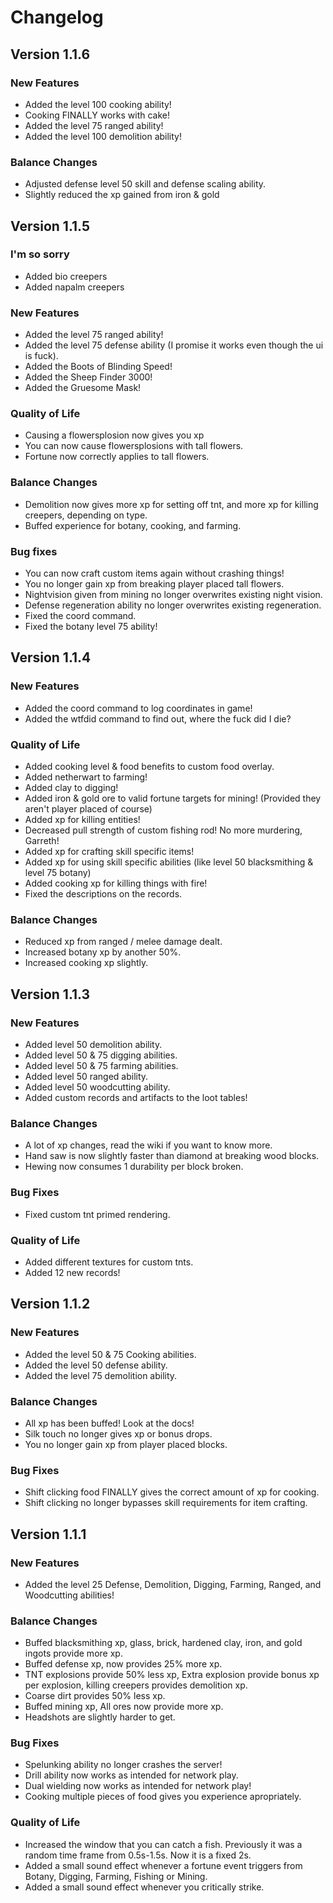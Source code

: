 Changelog
==========

Version 1.1.6
-------------
### New Features
* Added the level 100 cooking ability!
* Cooking FINALLY works with cake!
* Added the level 75 ranged ability!
* Added the level 100 demolition ability!

### Balance Changes
* Adjusted defense level 50 skill and defense scaling ability.
* Slightly reduced the xp gained from iron & gold

Version 1.1.5
-------------
### I'm so sorry
* Added bio creepers
* Added napalm creepers

### New Features
* Added the level 75 ranged ability!
* Added the level 75 defense ability (I promise it works even though the ui is fuck).
* Added the Boots of Blinding Speed!
* Added the Sheep Finder 3000!
* Added the Gruesome Mask!

### Quality of Life
* Causing a flowersplosion now gives you xp
* You can now cause flowersplosions with tall flowers.
* Fortune now correctly applies to tall flowers.

### Balance Changes
* Demolition now gives more xp for setting off tnt, and more xp for killing creepers, depending on type.
* Buffed experience for botany, cooking, and farming.

### Bug fixes
* You can now craft custom items again without crashing things!
* You no longer gain xp from breaking player placed tall flowers.
* Nightvision given from mining no longer overwrites existing night vision.
* Defense regeneration ability no longer overwrites existing regeneration.
* Fixed the coord command.
* Fixed the botany level 75 ability!



Version 1.1.4
-------------
### New Features
* Added the coord command to log coordinates in game!
* Added the wtfdid command to find out, where the fuck did I die?

### Quality of Life
* Added cooking level & food benefits to custom food overlay.
* Added netherwart to farming!
* Added clay to digging!
* Added iron & gold ore to valid fortune targets for mining! (Provided they aren't player placed of course)
* Added xp for killing entities!
* Decreased pull strength of custom fishing rod!  No more murdering, Garreth!
* Added xp for crafting skill specific items!
* Added xp for using skill specific abilities (like level 50 blacksmithing & level 75 botany)
* Added cooking xp for killing things with fire!
* Fixed the descriptions on the records.

### Balance Changes
* Reduced xp from ranged / melee damage dealt.
* Increased botany xp by another 50%.
* Increased cooking xp slightly.

Version 1.1.3
--------------
### New Features
* Added level 50 demolition ability.
* Added level 50 & 75 digging abilities.
* Added level 50 & 75 farming abilities.
* Added level 50 ranged ability.
* Added level 50 woodcutting ability.
* Added custom records and artifacts to the loot tables!

### Balance Changes
* A lot of xp changes, read the wiki if you want to know more.
* Hand saw is now slightly faster than diamond at breaking wood blocks.
* Hewing now consumes 1 durability per block broken.

### Bug Fixes
* Fixed custom tnt primed rendering.

### Quality of Life
* Added different textures for custom tnts.
* Added 12 new records!

Version 1.1.2
---------------
### New Features
* Added the level 50 & 75 Cooking abilities.
* Added the level 50 defense ability.
* Added the level 75 demolition ability.

### Balance Changes
* All xp has been buffed!  Look at the docs!
* Silk touch no longer gives xp or bonus drops.
* You no longer gain xp from player placed blocks.

### Bug Fixes
* Shift clicking food FINALLY gives the correct amount of xp for cooking.
* Shift clicking no longer bypasses skill requirements for item crafting.


Version 1.1.1
--------------

### New Features
* Added the level 25 Defense, Demolition, Digging, Farming, Ranged, and Woodcutting abilities!

### Balance Changes
* Buffed blacksmithing xp, glass, brick, hardened clay, iron, and gold ingots provide more xp.
* Buffed defense xp, now provides 25% more xp.
* TNT explosions provide 50% less xp, Extra explosion provide bonus xp per explosion, killing creepers provides demolition xp.
* Coarse dirt provides 50% less xp.
* Buffed mining xp, All ores now provide more xp.
* Headshots are slightly harder to get.

### Bug Fixes
* Spelunking ability no longer crashes the server!
* Drill ability now works as intended for network play.
* Dual wielding now works as intended for network play!
* Cooking multiple pieces of food gives you experience apropriately.

### Quality of Life
* Increased the window that you can catch a fish.  Previously it was a random time frame from 0.5s-1.5s.  Now it is a fixed 2s.
* Added a small sound effect whenever a fortune event triggers from Botany, Digging, Farming, Fishing or Mining.
* Added a small sound effect whenever you critically strike.
